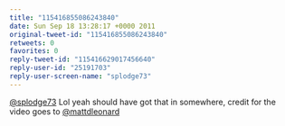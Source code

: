 ```yaml
---
title: "115416855086243840"
date: Sun Sep 18 13:28:17 +0000 2011
original-tweet-id: "115416855086243840"
retweets: 0
favorites: 0
reply-tweet-id: "115416629017456640"
reply-user-id: "25191703"
reply-user-screen-name: "splodge73"
---
```

<a href="https://twitter.com/splodge73">@splodge73</a> Lol yeah should have got that in somewhere, credit for the video goes to <a href="https://twitter.com/mattdleonard">@mattdleonard</a>
